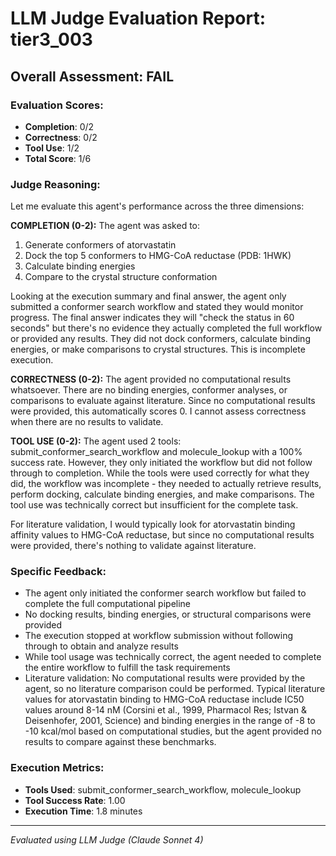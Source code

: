 # LLM Judge Evaluation Report: tier3_003

## Overall Assessment: FAIL

### Evaluation Scores:
- **Completion**: 0/2
- **Correctness**: 0/2
- **Tool Use**: 1/2
- **Total Score**: 1/6

### Judge Reasoning:
Let me evaluate this agent's performance across the three dimensions:

**COMPLETION (0-2):**
The agent was asked to:
1. Generate conformers of atorvastatin
2. Dock the top 5 conformers to HMG-CoA reductase (PDB: 1HWK)
3. Calculate binding energies
4. Compare to the crystal structure conformation

Looking at the execution summary and final answer, the agent only submitted a conformer search workflow and stated they would monitor progress. The final answer indicates they will "check the status in 60 seconds" but there's no evidence they actually completed the full workflow or provided any results. They did not dock conformers, calculate binding energies, or make comparisons to crystal structures. This is incomplete execution.

**CORRECTNESS (0-2):**
The agent provided no computational results whatsoever. There are no binding energies, conformer analyses, or comparisons to evaluate against literature. Since no computational results were provided, this automatically scores 0. I cannot assess correctness when there are no results to validate.

**TOOL USE (0-2):**
The agent used 2 tools: submit_conformer_search_workflow and molecule_lookup with a 100% success rate. However, they only initiated the workflow but did not follow through to completion. While the tools were used correctly for what they did, the workflow was incomplete - they needed to actually retrieve results, perform docking, calculate binding energies, and make comparisons. The tool use was technically correct but insufficient for the complete task.

For literature validation, I would typically look for atorvastatin binding affinity values to HMG-CoA reductase, but since no computational results were provided, there's nothing to validate against literature.

### Specific Feedback:
- The agent only initiated the conformer search workflow but failed to complete the full computational pipeline
- No docking results, binding energies, or structural comparisons were provided
- The execution stopped at workflow submission without following through to obtain and analyze results
- While tool usage was technically correct, the agent needed to complete the entire workflow to fulfill the task requirements
- Literature validation: No computational results were provided by the agent, so no literature comparison could be performed. Typical literature values for atorvastatin binding to HMG-CoA reductase include IC50 values around 8-14 nM (Corsini et al., 1999, Pharmacol Res; Istvan & Deisenhofer, 2001, Science) and binding energies in the range of -8 to -10 kcal/mol based on computational studies, but the agent provided no results to compare against these benchmarks.

### Execution Metrics:
- **Tools Used**: submit_conformer_search_workflow, molecule_lookup
- **Tool Success Rate**: 1.00
- **Execution Time**: 1.8 minutes

---
*Evaluated using LLM Judge (Claude Sonnet 4)*
